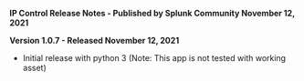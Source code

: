 **IP Control Release Notes - Published by Splunk Community November 12, 2021**


**Version 1.0.7 - Released November 12, 2021**

* Initial release with python 3 (Note: This app is not tested with working asset)